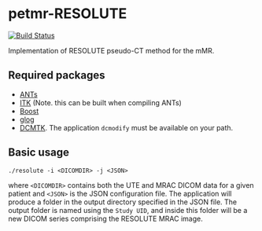 # petmr-RESOLUTE 

[![Build Status](https://travis-ci.com/UCL/petmr-RESOLUTE.svg?token=2LGssZ2qj5A4K3LNd3es&branch=master)](https://travis-ci.com/UCL/petmr-RESOLUTE)

Implementation of RESOLUTE pseudo-CT method for the mMR.

## Required packages
- [ANTs](https://github.com/ANTsX/ANTs)
- [ITK](https://itk.org/) (Note. this can be built when compiling ANTs)
- [Boost](http://www.boost.org/) 
- [glog](https://github.com/google/glog)
- [DCMTK](http://dicom.offis.de/). The application `dcmodify` must be available on your path.

## Basic usage
```shell
./resolute -i <DICOMDIR> -j <JSON>
```
where ```<DICOMDIR>``` contains both the UTE and MRAC DICOM data for a given patient and ```<JSON>``` is the JSON configuration file. The application will produce a folder in the output directory specified in the JSON file. The output folder is named using the ```Study UID```, and inside this folder will be a new DICOM series comprising the RESOLUTE MRAC image.
